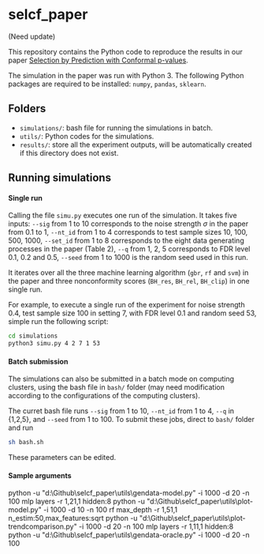 # selcf_paper

(Need update)

This repository contains the Python code to reproduce the results in our paper [Selection by Prediction with Conformal p-values](https://arxiv.org/abs/2210.01408).



The simulation in the paper was run with Python 3. The following Python packages are required to be installed: `numpy`, `pandas`, `sklearn`.



## Folders 

- `simulations/`: bash file for running the simulations in batch.
- `utils/`: Python codes for the simulations. 
- `results/`: store all the experiment outputs, will be automatically created if this directory does not exist.



## Running simulations

#### Single run 

Calling the file `simu.py` executes one run of the simulation. It takes five inputs: `--sig` from 1 to 10 corresponds to the noise strength $\sigma$ in the paper from 0.1 to 1, `--nt_id` from 1 to 4 corresponds to test sample sizes 10, 100, 500, 1000, `--set_id` from 1 to 8 corresponds to the eight data generating processes in the paper (Table 2), `--q` from 1, 2, 5 corresponds to FDR level 0.1, 0.2 and 0.5, `--seed` from 1 to 1000 is the random seed used in this run. 



It iterates over all the three machine learning algorithm (`gbr`, `rf` and `svm`) in the paper and three nonconformity scores (`BH_res`, `BH_rel`, `BH_clip`) in one single run. 



For example, to execute a single run of the experiment for noise strength 0.4, test sample size 100 in setting 7, with FDR level 0.1 and random seed 53, simple run the following script:

```bash
cd simulations 
python3 simu.py 4 2 7 1 53
```



#### Batch submission 

The simulations can also be submitted in a batch mode on computing clusters, using the bash file in `bash/` folder (may need modification according to the configurations of the computing clusters). 

The curret bash file runs `--sig` from 1 to 10, `--nt_id` from 1 to 4, `--q` in {1,2,5}, and `--seed` from 1 to 100. To submit these jobs, direct to `bash/` folder and run 

```bash
sh bash.sh
```

These parameters can be edited. 

#### Sample arguments

python -u "d:\Github\selcf_paper\utils\gendata-model.py" -i 1000 -d 20 -n 100 mlp layers -r 1,21,1 hidden:8
python -u "d:\Github\selcf_paper\utils\plot-model.py" -i 1000 -d 10 -n 100 rf max_depth -r 1,51,1 n_estim:50,max_features:sqrt
python -u "d:\Github\selcf_paper\utils\plot-trendcomparison.py" -i 1000 -d 20 -n 100 mlp layers -r 1,11,1 hidden:8
python -u "d:\Github\selcf_paper\utils\gendata-oracle.py" -i 1000 -d 20 -n 100